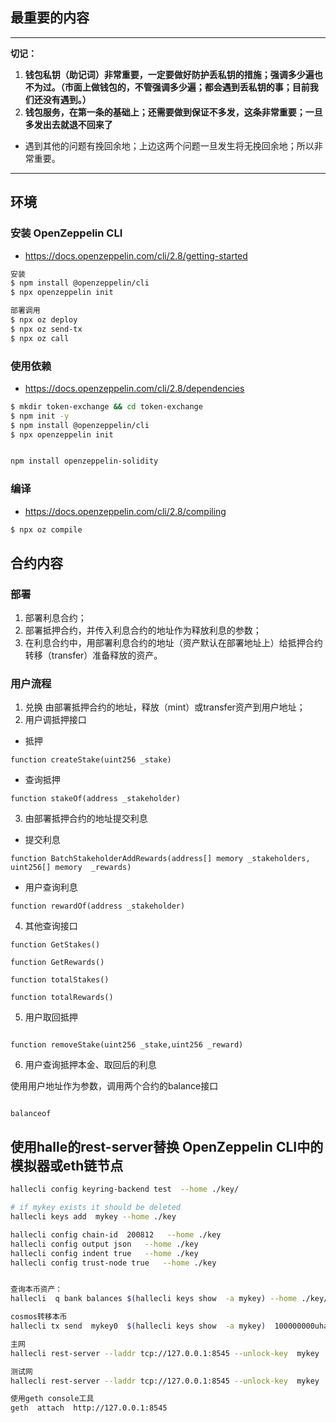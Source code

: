 
## **最重要的内容**
*********
**切记：**
1. **钱包私钥（助记词）非常重要，一定要做好防护丢私钥的措施；强调多少遍也不为过。（市面上做钱包的，不管强调多少遍；都会遇到丢私钥的事；目前我们还没有遇到。）**
2. **钱包服务，在第一条的基础上；还需要做到保证不多发，这条非常重要；一旦多发出去就退不回来了**

* 遇到其他的问题有挽回余地；上边这两个问题一旦发生将无挽回余地；所以非常重要。

*********


## 环境
### 安装 OpenZeppelin CLI

* https://docs.openzeppelin.com/cli/2.8/getting-started


```bash
安装  
$ npm install @openzeppelin/cli
$ npx openzeppelin init

部署调用
$ npx oz deploy
$ npx oz send-tx
$ npx oz call
```


### 使用依赖

* https://docs.openzeppelin.com/cli/2.8/dependencies

```bash
$ mkdir token-exchange && cd token-exchange
$ npm init -y
$ npm install @openzeppelin/cli
$ npx openzeppelin init


npm install openzeppelin-solidity  
```
### 编译

* https://docs.openzeppelin.com/cli/2.8/compiling

```bash
$ npx oz compile
```


## 合约内容

### 部署
 1. 部署利息合约；
 2. 部署抵押合约，并传入利息合约的地址作为释放利息的参数；
 3. 在利息合约中，用部署利息合约的地址（资产默认在部署地址上）给抵押合约转移（transfer）准备释放的资产。

### 用户流程

 1. 兑换
    由部署抵押合约的地址，释放（mint）或transfer资产到用户地址；
 2. 用户调抵押接口

 * 抵押
 ```solidity
function createStake(uint256 _stake)
 ```
 * 查询抵押
```solidity
function stakeOf(address _stakeholder)
```
 3. 由部署抵押合约的地址提交利息

* 提交利息
```solidity
function BatchStakeholderAddRewards(address[] memory _stakeholders, uint256[] memory  _rewards)
```
* 用户查询利息

```solidity
function rewardOf(address _stakeholder)
```

  4. 其他查询接口

```solidity
function GetStakes()

function GetRewards()

function totalStakes()

function totalRewards()

```

 5. 用户取回抵押

```solidity

function removeStake(uint256 _stake,uint256 _reward)

```

6. 用户查询抵押本金、取回后的利息

使用用户地址作为参数，调用两个合约的balance接口
```solidity

balanceof

```



##  使用halle的rest-server替换 OpenZeppelin CLI中的模拟器或eth链节点

```bash
hallecli config keyring-backend test  --home ./key/

# if mykey exists it should be deleted
hallecli keys add  mykey --home ./key

hallecli config chain-id  200812   --home ./key  
hallecli config output json   --home ./key  
hallecli config indent true   --home ./key  
hallecli config trust-node true   --home ./key  


查询本币资产：
hallecli  q bank balances $(hallecli keys show  -a mykey) --home ./key/ --node tcp://192.168.3.100:26657

cosmos转移本币
hallecli tx send  mykey0  $(hallecli keys show  -a mykey)  100000000uhale  --gas 800000 --gas-prices 5.1uhale      -y  -b  async

主网
hallecli rest-server --laddr tcp://127.0.0.1:8545 --unlock-key  mykey   --chain-id=200812 -trace --unsafe-cors=true --home ./key --node tcp://182.92.62.71:26657

测试网
hallecli rest-server --laddr tcp://127.0.0.1:8545 --unlock-key  mykey   --chain-id=200812 -trace --unsafe-cors=true --home ./key --node tcp://192.168.3.100:26657

使用geth console工具
geth  attach  http://127.0.0.1:8545
```
